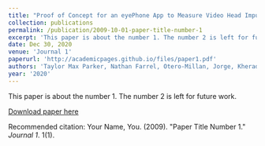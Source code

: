 ```yaml
---
title: "Proof of Concept for an eyePhone App to Measure Video Head Impulses"
collection: publications
permalink: /publication/2009-10-01-paper-title-number-1
excerpt: 'This paper is about the number 1. The number 2 is left for future work.'
date: Dec 30, 2020
venue: 'Journal 1'
paperurl: 'http://academicpages.github.io/files/paper1.pdf'
authors: 'Taylor Max Parker, Nathan Farrel, Otero-Millan, Jorge, Kheradmand, Amir, McClenney, Ayodele, Newman-Toker, David'
year: '2020'
---
```

This paper is about the number 1. The number 2 is left for future work.

[Download paper here](http://academicpages.github.io/files/paper1.pdf)

Recommended citation: Your Name, You. (2009). "Paper Title Number 1." <i>Journal 1</i>. 1(1).
